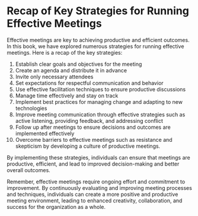 Recap of Key Strategies for Running Effective Meetings
==============================================================================

Effective meetings are key to achieving productive and efficient outcomes. In this book, we have explored numerous strategies for running effective meetings. Here is a recap of the key strategies:

1. Establish clear goals and objectives for the meeting
2. Create an agenda and distribute it in advance
3. Invite only necessary attendees
4. Set expectations for respectful communication and behavior
5. Use effective facilitation techniques to ensure productive discussions
6. Manage time effectively and stay on track
7. Implement best practices for managing change and adapting to new technologies
8. Improve meeting communication through effective strategies such as active listening, providing feedback, and addressing conflict
9. Follow up after meetings to ensure decisions and outcomes are implemented effectively
10. Overcome barriers to effective meetings such as resistance and skepticism by developing a culture of productive meetings.

By implementing these strategies, individuals can ensure that meetings are productive, efficient, and lead to improved decision-making and better overall outcomes.

Remember, effective meetings require ongoing effort and commitment to improvement. By continuously evaluating and improving meeting processes and techniques, individuals can create a more positive and productive meeting environment, leading to enhanced creativity, collaboration, and success for the organization as a whole.
